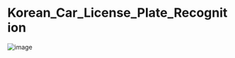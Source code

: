 # Korean_Car_License_Plate_Recognition
![image](https://user-images.githubusercontent.com/57741786/211160455-7d0225d6-8c4e-4dc9-b120-bae11611ff41.png)
